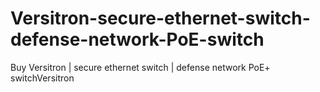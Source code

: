 # Versitron-secure-ethernet-switch-defense-network-PoE-switch
Buy Versitron | secure ethernet switch | defense network PoE+ switchVersitron 
